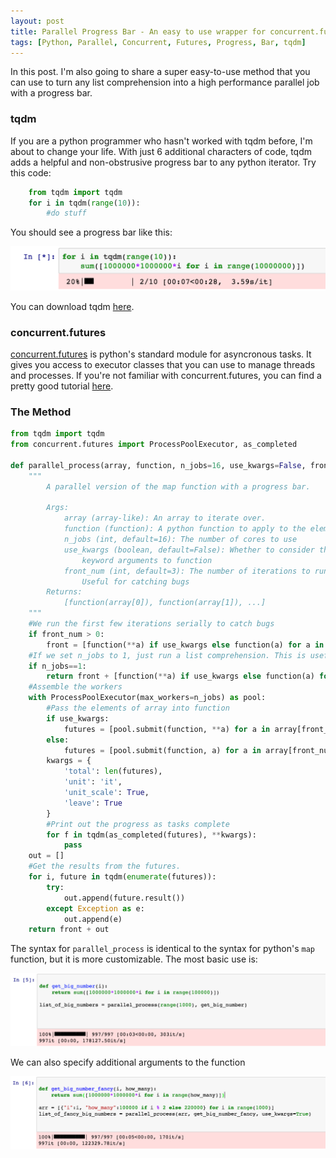 ```yaml
---
layout: post
title: Parallel Progress Bar - An easy to use wrapper for concurrent.futures and tqdm
tags: [Python, Parallel, Concurrent, Futures, Progress, Bar, tqdm]
---
```

<script>
  (function(i,s,o,g,r,a,m){i['GoogleAnalyticsObject']=r;i[r]=i[r]||function(){
  (i[r].q=i[r].q||[]).push(arguments)},i[r].l=1*new Date();a=s.createElement(o),
  m=s.getElementsByTagName(o)[0];a.async=1;a.src=g;m.parentNode.insertBefore(a,m)
  })(window,document,'script','https://www.google-analytics.com/analytics.js','ga');

  ga('create', 'UA-82391879-1', 'auto');
  ga('send', 'pageview');

</script>

In this post. I'm also going to share a super easy-to-use method that you can use to turn any list comprehension into a high performance parallel job with a progress bar. 

### tqdm

If you are a python programmer who hasn't worked with tqdm before, I'm about to change your life. With just 6 additional characters of code, tqdm adds a helpful and non-obstrusive progress bar to any python iterator. Try this code:

```python
	from tqdm import tqdm
	for i in tqdm(range(10)):
		#do stuff
```

You should see a progress bar like this:

![Progress Bar](/img/Progress_Bar.png)

You can download tqdm [here](https://github.com/noamraph/tqdm).

### concurrent.futures

[concurrent.futures](https://docs.python.org/3/library/concurrent.futures.html) is python's standard module for asyncronous tasks. It gives you access to executor classes that you can use to manage threads and processes. If you're not familiar with concurrent.futures, you can find a pretty good tutorial [here](http://masnun.com/2016/03/29/python-a-quick-introduction-to-the-concurrent-futures-module.html). 

### The Method

```python
from tqdm import tqdm
from concurrent.futures import ProcessPoolExecutor, as_completed

def parallel_process(array, function, n_jobs=16, use_kwargs=False, front_num=3):
    """
        A parallel version of the map function with a progress bar. 

        Args:
            array (array-like): An array to iterate over.
            function (function): A python function to apply to the elements of array
            n_jobs (int, default=16): The number of cores to use
            use_kwargs (boolean, default=False): Whether to consider the elements of array as dictionaries of 
                keyword arguments to function 
            front_num (int, default=3): The number of iterations to run serially before kicking off the parallel job. 
                Useful for catching bugs
        Returns:
            [function(array[0]), function(array[1]), ...]
    """
    #We run the first few iterations serially to catch bugs
    if front_num > 0:
        front = [function(**a) if use_kwargs else function(a) for a in array[:front_num]]
    #If we set n_jobs to 1, just run a list comprehension. This is useful for benchmarking and debugging.
    if n_jobs==1:
        return front + [function(**a) if use_kwargs else function(a) for a in tqdm(array[front_num:])]
    #Assemble the workers
    with ProcessPoolExecutor(max_workers=n_jobs) as pool:
        #Pass the elements of array into function
        if use_kwargs:
            futures = [pool.submit(function, **a) for a in array[front_num:]]
        else:
            futures = [pool.submit(function, a) for a in array[front_num:]]
        kwargs = {
            'total': len(futures),
            'unit': 'it',
            'unit_scale': True,
            'leave': True
        }
        #Print out the progress as tasks complete
        for f in tqdm(as_completed(futures), **kwargs):
            pass
    out = []
    #Get the results from the futures. 
    for i, future in tqdm(enumerate(futures)):
        try:
            out.append(future.result())
        except Exception as e:
            out.append(e)
    return front + out
```

The syntax for `parallel_process` is identical to the syntax for python's `map` function, but it is more customizable. The most basic use is:

![A basic progress bar](/img/basic_progress.png)

We can also specify additional arguments to the function

![A fancy progress bar](/img/fancy_progress.png)
